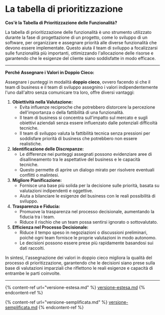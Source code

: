 # La tabella di prioritizzazione

**Cos'è la Tabella di Prioritizzazione delle Funzionalità?**

La tabella di prioritizzazione delle funzionalità è uno strumento utilizzato durante la fase di progettazione di un progetto, come lo sviluppo di un software, per organizzare e assegnare priorità alle diverse funzionalità che devono essere implementate. Questo aiuta il team di sviluppo a focalizzarsi sulle funzionalità più importanti, ottimizzando l'allocazione delle risorse e garantendo che le esigenze del cliente siano soddisfatte in modo efficace.



***

**Perché Assegnare i Valori in Doppio Cieco:**

Assegnare i punteggi in modalità **doppio cieco**, ovvero facendo sì che il team di business e il team di sviluppo assegnino i valori indipendentemente l'uno dall'altro senza comunicare tra loro, offre diversi vantaggi:

1. **Obiettività nella Valutazione:**
   * Evita influenze reciproche che potrebbero distorcere la percezione dell'importanza o della fattibilità di una funzionalità.
   * Il team di business si concentra sull'impatto sul mercato e sugli obiettivi aziendali senza essere influenzato dalle potenziali difficoltà tecniche.
   * Il team di sviluppo valuta la fattibilità tecnica senza pressioni per soddisfare priorità di business che potrebbero non essere realistiche.
2. **Identificazione delle Discrepanze:**
   * Le differenze nei punteggi assegnati possono evidenziare aree di disallineamento tra le aspettative del business e le capacità tecniche.
   * Questo permette di aprire un dialogo mirato per risolvere eventuali conflitti o malintesi.
3. **Migliore Pianificazione:**
   * Fornisce una base più solida per la decisione sulle priorità, basata su valutazioni indipendenti e oggettive.
   * Aiuta a bilanciare le esigenze del business con le reali possibilità di sviluppo.
4. **Trasparenza e Fiducia:**
   * Promuove la trasparenza nel processo decisionale, aumentando la fiducia tra i team.
   * Riduce il rischio che un team possa sentirsi ignorato o sottovalutato.
5. **Efficienza nel Processo Decisionale:**
   * Riduce il tempo speso in negoziazioni o discussioni preliminari, poiché ogni team fornisce le proprie valutazioni in modo autonomo.
   * Le decisioni possono essere prese più rapidamente basandosi sui dati raccolti.

In sintesi, l'assegnazione dei valori in doppio cieco migliora la qualità del processo di prioritizzazione, garantendo che le decisioni siano prese sulla base di valutazioni imparziali che riflettono le reali esigenze e capacità di entrambe le parti coinvolte.



***

{% content-ref url="versione-estesa.md" %}
[versione-estesa.md](versione-estesa.md)
{% endcontent-ref %}

{% content-ref url="versione-semplificata.md" %}
[versione-semplificata.md](versione-semplificata.md)
{% endcontent-ref %}
